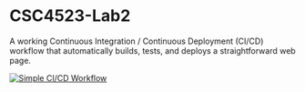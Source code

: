 # CSC4523-Lab2

 A working Continuous Integration / Continuous Deployment (CI/CD) workflow that automatically builds, tests, and deploys a straightforward web page.

[![Simple CI/CD Workflow](https://github.com/cdw108/CSC4523-Lab2/actions/workflows/ci-cd.yml/badge.svg)](https://github.com/cdw108/CSC4523-Lab2/actions/workflows/ci-cd.yml)
